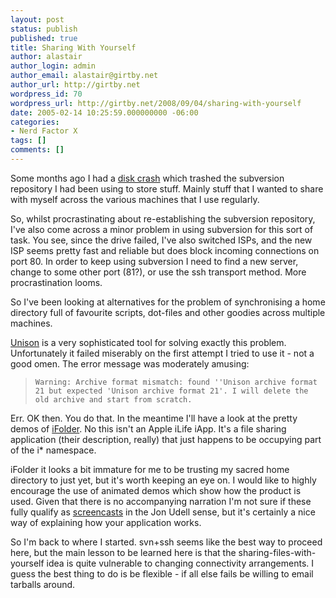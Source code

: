 ```yaml
---
layout: post
status: publish
published: true
title: Sharing With Yourself
author: alastair
author_login: admin
author_email: alastair@girtby.net
author_url: http://girtby.net
wordpress_id: 70
wordpress_url: http://girtby.net/2008/09/04/sharing-with-yourself
date: 2005-02-14 10:25:59.000000000 -06:00
categories:
- Nerd Factor X
tags: []
comments: []
---
```

Some months ago I had a [disk crash](/archives/2004/12/13/i-heart-unix/) which trashed the subversion repository I had been using to store stuff. Mainly stuff that I wanted to share with myself across the various machines that I use regularly.

So, whilst procrastinating about re-establishing the subversion repository, I've also come across a minor problem in using subversion for this sort of task. You see, since the drive failed, I've also switched ISPs, and the new ISP seems pretty fast and reliable but does block incoming connections on port 80. In order to keep using subversion I need to find a new server, change to some other port (81?), or use the ssh transport method. More procrastination looms.

So I've been looking at alternatives for the problem of synchronising a home directory full of favourite scripts, dot-files and other goodies across multiple machines.

[Unison](http://www.cis.upenn.edu/~bcpierce/unison/) is a very sophisticated tool for solving exactly this problem. Unfortunately it failed miserably on the first attempt I tried to use it - not a good omen. The error message was moderately amusing:

>`Warning: Archive format mismatch: found
>''Unison archive format 21
>but expected
> 'Unison archive format 21'.
>I will delete the old archive and start from scratch.`

Err. OK then. You do that. In the meantime I'll have a look at the pretty demos of [iFolder](http://www.ifolder.com/). No this isn't an Apple iLife iApp. It's a file sharing application (their description, really) that just happens to be occupying part of the i* namespace.

iFolder it looks a bit immature for me to be trusting my sacred home directory to just yet, but it's worth keeping an eye on. I would like to highly encourage the use of animated demos which show how the product is used. Given that there is no accompanying narration I'm not sure if these fully qualify as [screencasts](http://del.icio.us/judell/screencast) in the Jon Udell sense, but it's certainly a nice way of explaining how your application works.

So I'm back to where I started. svn+ssh seems like the best way to proceed here, but the main lesson to be learned here is that the sharing-files-with-yourself idea is quite vulnerable to changing connectivity arrangements. I guess the best thing to do is be flexible - if all else fails be willing to email tarballs around.

